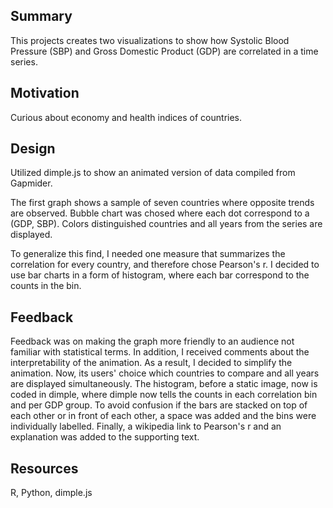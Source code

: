 ## Summary


This projects creates two visualizations to show how Systolic Blood Pressure (SBP) and Gross Domestic Product (GDP) are
correlated in a time series. 


## Motivation

Curious about economy and health indices of countries.

## Design

Utilized dimple.js to show an animated version of data compiled from Gapmider.

The first graph shows a sample of seven countries where opposite trends are observed.
Bubble chart was chosed where each dot correspond to a (GDP, SBP). Colors distinguished
countries and all years from the series are displayed.

To generalize this find, I needed one measure that summarizes the correlation for every 
country, and therefore chose Pearson's r. I decided to use bar charts in a form 
of histogram, where each bar correspond to the counts in the bin. 


## Feedback

Feedback was on making the graph more friendly to an audience not familiar with statistical terms.
In addition, I received comments about the interpretability of the animation. As a result, I decided 
to simplify the animation. Now, its users' choice which countries to compare and all years are
displayed simultaneously.
The histogram, before a static image, now is coded in dimple, where dimple now tells the counts
in each correlation bin and per GDP group. 
To avoid confusion if the bars are stacked on top of each other or in front of each other, a space was added
and the bins were individually labelled. Finally, a wikipedia link to Pearson's r and an explanation
was added to the supporting text.

## Resources

R, Python, dimple.js
